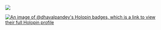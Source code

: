 ![](https://komarev.com/ghpvc/?username=dhavalpandey&color=brightgreen&style=for-the-badge)

[![An image of @dhavalpandey's Holopin badges, which is a link to view their full Holopin profile](https://holopin.me/dhavalpandey)](https://holopin.io/@dhavalpandey)
